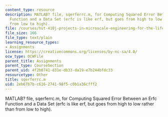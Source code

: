 ```yaml
---
content_type: resource
description: MATLAB? file, sqerferrc.m, for Computing Squared Error Between an Erfc
  Function and a Data Set (erfc is like erf, but goes from high to low rather than
  from low to high).
file: /courses/hst-410j-projects-in-microscale-engineering-for-the-life-sciences-spring-2007/2eb67b7bc616274198f5c0b1a36cfff2_sqerferrc.m
file_size: 166
file_type: text/plain
learning_resource_types:
- Assignments
license: https://creativecommons.org/licenses/by-nc-sa/4.0/
ocw_type: OCWFile
parent_title: Assignments
parent_type: CourseSection
parent_uid: 4f2b0741-d31e-db33-da19-e7b244bfdc33
resourcetype: Other
title: sqerferrc.m
uid: 2eb67b7b-c616-2741-98f5-c0b1a36cfff2
---
```

MATLAB? file, sqerferrc.m, for Computing Squared Error Between an Erfc Function and a Data Set (erfc is like erf, but goes from high to low rather than from low to high).